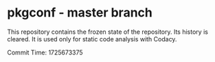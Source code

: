 # pkgconf - master branch

This repository contains the frozen state of the repository.
Its history is cleared. It is used only for static code
analysis with Codacy.

Commit Time: 1725673375